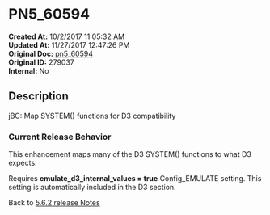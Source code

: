 # PN5_60594

**Created At:** 10/2/2017 11:05:32 AM  
**Updated At:** 11/27/2017 12:47:26 PM  
**Original Doc:** [pn5_60594](https://docs.jbase.com/36526-5-6-2-release-notes/pn5_60594)  
**Original ID:** 279037  
**Internal:** No  

## Description

jBC: Map SYSTEM() functions for D3 compatibility

### Current Release Behavior

This enhancement maps many of the D3 SYSTEM() functions to what D3 expects.

Requires **emulate\_d3\_internal\_values = true** Config\_EMULATE setting. This setting is automatically included in the D3 section.

Back to [5.6.2 release Notes](./../README.md)
